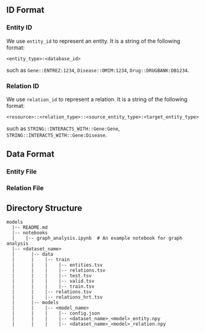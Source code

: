 ## ID Format

### Entity ID

We use `entity_id` to represent an entity. It is a string of the following format:

```
<entity_type>:<database_id>
```

such as `Gene::ENTREZ:1234`, `Disease::OMIM:1234`, `Drug::DRUGBANK:DB1234`.

### Relation ID

We use `relation_id` to represent a relation. It is a string of the following format:

```
<resource>::<relation_type>::<source_entity_type>:<target_entity_type>
```

such as `STRING::INTERACTS_WITH::Gene:Gene`, `STRING::INTERACTS_WITH::Gene:Disease`.

## Data Format

### Entity File

### Relation File

## Directory Structure

```
models
  |-- README.md
  |-- notebooks
  |    |-- graph_analysis.ipynb  # An example notebook for graph analysis
  |-- <dataset_name>
  |      |-- data
  |      |    |-- train
  |      |    |    |-- entities.tsv
  |      |    |    |-- relations.tsv
  |      |    |    |-- test.tsv
  |      |    |    |-- valid.tsv
  |      |    |    |-- train.tsv
  |      |    |-- relations.tsv
  |      |    |-- relations_hrt.tsv
  |      |-- models
  |      |    |-- <model_name>
  |      |    |    |-- config.json
  |      |    |    |-- <dataset_name>_<model>_entity.npy
  |      |    |    |-- <dataset_name>_<model>_relation.npy
```